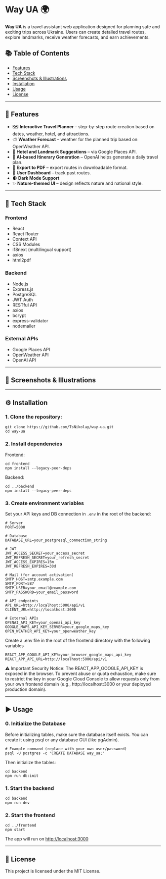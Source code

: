 # Way UA 🌍

**Way UA** is a travel assistant web application designed for planning safe and exciting trips across Ukraine. Users can create detailed travel routes, explore landmarks, receive weather forecasts, and earn achievements.

## 📚 Table of Contents

- [Features](#features)
- [Tech Stack](#tech-stack)
- [Screenshots & Illustrations](#screenshots--illustrations)
- [Installation](#installation)
- [Usage](#usage)
- [License](#license)

---

## 🚀 Features 

- 🗺️ **Interactive Travel Planner** – step-by-step route creation based on dates, weather, hotel, and attractions.
- ⛅ **Weather Forecast** – weather for the planned trip based on OpenWeather API.
- 🏨 **Hotel and Landmark Suggestions** – via Google Places API.
- 🧠 **AI-based Itinerary Generation** – OpenAI helps generate a daily travel plan.
- 📄 **Export to PDF** – export routes in downloadable format.
- 🧳 **User Dashboard** – track past routes.
- 🌒 **Dark Mode Support**
- ✨ **Nature-themed UI** – design reflects nature and national style.

---

## 🧰 Tech Stack

### Frontend
- React
- React Router
- Context API 
- CSS Modules
- i18next (multilingual support)
- axios
- html2pdf

### Backend
- Node.js
- Express.js
- PostgreSQL
- JWT Auth
- RESTful API
- axios
- bcrypt
- express-validator
- nodemailer

### External APIs

- Google Places API
- OpenWeather API
- OpenAI API

---

## 📸 Screenshots & Illustrations



---

## ⚙️ Installation

### 1. Clone the repository:

```
git clone https://github.com/TsNikolay/way-ua.git
cd way-ua
```

### 2. Install dependencies

 Frontend:
```
cd frontend
npm install --legacy-peer-deps
```

 Backend:
```
cd ../backend
npm install --legacy-peer-deps
```

### 3. Create environment variables

Set your API keys and DB connection in `.env` in the root of the backend:

```env
# Server
PORT=5000

# Database
DATABASE_URL=your_postgresql_connection_string

# JWT
JWT_ACCESS_SECRET=your_access_secret
JWT_REFRESH_SECRET=your_refresh_secret
JWT_ACCESS_EXPIRES=15m
JWT_REFRESH_EXPIRES=30d

# Mail (for account activation)
SMTP_HOST=smtp.example.com
SMTP_PORT=587
SMTP_USER=your_email@example.com
SMTP_PASSWORD=your_email_password

# API endpoints
API_URL=http://localhost:5000/api/v1
CLIENT_URL=http://localhost:3000

# External APIs
OPENAI_API_KEY=your_openai_api_key
GOOGLE_MAPS_API_KEY_SERVER=your_google_maps_key
OPEN_WEATHER_API_KEY=your_openweather_key

```

Create a .env file in the root of the frontend directory with the following variables
```
REACT_APP_GOOGLE_API_KEY=your_browser_google_maps_api_key
REACT_APP_API_URL=http://localhost:5000/api/v1
```
⚠️ Important Security Notice:
The REACT_APP_GOOGLE_API_KEY is exposed in the browser.
To prevent abuse or quota exhaustion, make sure to restrict the key in your Google Cloud Console to allow requests only from your own frontend domain (e.g., http://localhost:3000 or your deployed production domain).

---

## ▶️ Usage

### 0. Initialize the Database
Before initializing tables, make sure the database itself exists. You can create it using psql or any database GUI (like pgAdmin).
```
# Example command (replace with your own user/password)
psql -U postgres -c "CREATE DATABASE way_ua;"
```

Then initialize the tables:

```
cd backend
npm run db:init
```

### 1. Start the backend

```
cd backend
npm run dev
```

### 2. Start the frontend

```
cd ../frontend
npm start
```

The app will run on [http://localhost:3000](http://localhost:3000)

---

## 📄 License

This project is licensed under the MIT License.